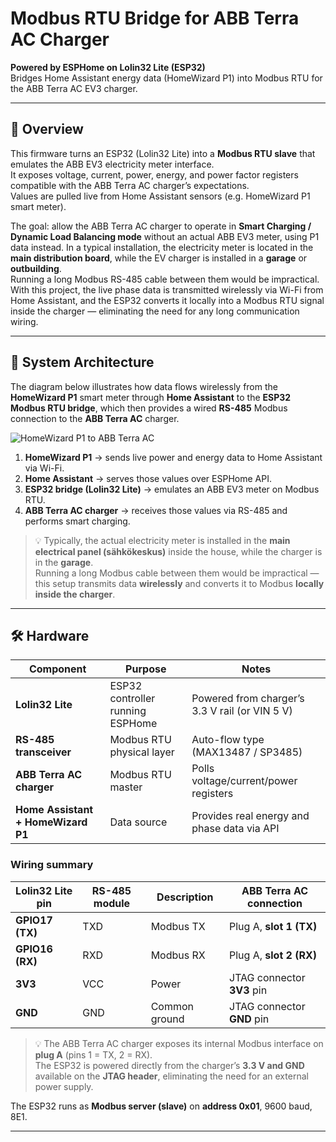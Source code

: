 # Modbus RTU Bridge for ABB Terra AC Charger
**Powered by ESPHome on Lolin32 Lite (ESP32)**  
Bridges Home Assistant energy data (HomeWizard P1) into Modbus RTU for the ABB Terra AC EV3 charger.

---

## 🧩 Overview
This firmware turns an ESP32 (Lolin32 Lite) into a **Modbus RTU slave** that emulates the ABB EV3 electricity meter interface.  
It exposes voltage, current, power, energy, and power factor registers compatible with the ABB Terra AC charger’s expectations.  
Values are pulled live from Home Assistant sensors (e.g. HomeWizard P1 smart meter).

The goal: allow the ABB Terra AC charger to operate in **Smart Charging / Dynamic Load Balancing mode** without an actual ABB EV3 meter, using P1 data instead.
In a typical installation, the electricity meter is located in the **main distribution board**, while the EV charger is installed in a **garage** or **outbuilding**.  
Running a long Modbus RS-485 cable between them would be impractical.  
With this project, the live phase data is transmitted wirelessly via Wi-Fi from Home Assistant, and the ESP32 converts it locally into a Modbus RTU signal inside the charger — eliminating the need for any long communication wiring.

---
## 📡 System Architecture

The diagram below illustrates how data flows wirelessly from the **HomeWizard P1** smart meter through **Home Assistant** to the **ESP32 Modbus RTU bridge**, which then provides a wired **RS-485** Modbus connection to the **ABB Terra AC** charger.

![HomeWizard P1 to ABB Terra AC](../media/HomeWizard%20P1%20to%20ABB%20Terra%20AC.png)

1. **HomeWizard P1** → sends live power and energy data to Home Assistant via Wi-Fi.  
2. **Home Assistant** → serves those values over ESPHome API.  
3. **ESP32 bridge (Lolin32 Lite)** → emulates an ABB EV3 meter on Modbus RTU.  
4. **ABB Terra AC charger** → receives those values via RS-485 and performs smart charging.

> 💡 Typically, the actual electricity meter is installed in the **main electrical panel (sähkökeskus)** inside the house, while the charger is in the **garage**.  
> Running a long Modbus cable between them would be impractical — this setup transmits data **wirelessly** and converts it to Modbus **locally inside the charger**.

---

## 🛠️ Hardware

| Component | Purpose | Notes |
|------------|----------|-------|
| **Lolin32 Lite** | ESP32 controller running ESPHome | Powered from charger’s 3.3 V rail (or VIN 5 V) |
| **RS-485 transceiver** | Modbus RTU physical layer | Auto-flow type (MAX13487 / SP3485) |
| **ABB Terra AC charger** | Modbus RTU master | Polls voltage/current/power registers |
| **Home Assistant + HomeWizard P1** | Data source | Provides real energy and phase data via API |

### Wiring summary

| Lolin32 Lite pin | RS-485 module | Description | ABB Terra AC connection |
|------------------|---------------|--------------|--------------------------|
| **GPIO17 (TX)** | TXD | Modbus TX | Plug A, **slot 1 (TX)** |
| **GPIO16 (RX)** | RXD | Modbus RX | Plug A, **slot 2 (RX)** |
| **3V3** | VCC | Power | JTAG connector **3V3** pin |
| **GND** | GND | Common ground | JTAG connector **GND** pin |

> 💡 The ABB Terra AC charger exposes its internal Modbus interface on **plug A** (pins 1 = TX, 2 = RX).  
> The ESP32 is powered directly from the charger’s **3.3 V and GND** available on the **JTAG header**, eliminating the need for an external power supply.


The ESP32 runs as **Modbus server (slave)** on **address 0x01**, 9600 baud, 8E1.

---
